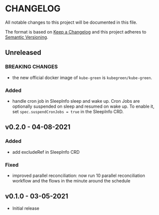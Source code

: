 # CHANGELOG

All notable changes to this project will be documented in this file.

The format is based on [Keep a Changelog](http://keepachangelog.com/en/1.0.0/)
and this project adheres to [Semantic Versioning](http://semver.org/spec/v2.0.0.html).

## Unreleased

### BREAKING CHANGES

- the new official docker image of `kube-green` is `kubegreen/kube-green`.

### Added

- handle cron job in SleepInfo sleep and wake up. Cron Jobs are optionally suspended on sleep and resumed on wake up. To enable it, set `spec.suspendCronJobs = true` in the SleepInfo CRD.

## v0.2.0 - 04-08-2021

### Added

- add excludeRef in SleepInfo CRD

### Fixed

- improved parallel reconciliation: now run 10 parallel reconciliation workflow and the flows in the minute around the schedule

## v0.1.0 - 03-05-2021

- Initial release
